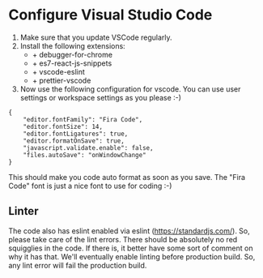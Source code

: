 # Configure Visual Studio Code

1.  Make sure that you update VSCode regularly.
2.  Install the following extensions:
    * \+ debugger-for-chrome
    * \+ es7-react-js-snippets
    * \+ vscode-eslint
    * \+ prettier-vscode
3.  Now use the following configuration for vscode. You can use user settings or workspace settings as you please :-)

```
{
    "editor.fontFamily": "Fira Code",
    "editor.fontSize": 14,
    "editor.fontLigatures": true,
    "editor.formatOnSave": true,
    "javascript.validate.enable": false,
    "files.autoSave": "onWindowChange"
}
```

This should make you code auto format as soon as you save. The "Fira Code" font is just a nice font to use for coding :-)

## Linter

The code also has eslint enabled via eslint (https://standardjs.com/). So, please take care of the lint errors. There should be absolutely no red squigglies in the code. If there is, it better have some sort of comment on why it has that. We'll eventually enable linting before production build. So, any lint error will fail the production build.
